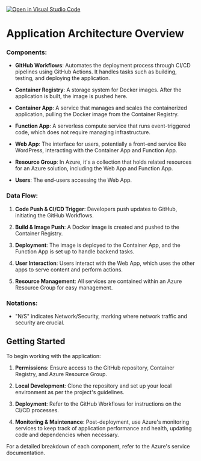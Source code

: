 [![Open in Visual Studio Code](https://classroom.github.com/assets/open-in-vscode-718a45dd9cf7e7f842a935f5ebbe5719a5e09af4491e668f4dbf3b35d5cca122.svg)](https://classroom.github.com/online_ide?assignment_repo_id=13669283&assignment_repo_type=AssignmentRepo)

# Application Architecture Overview

### Components:

- **GitHub Workflows**: Automates the deployment process through CI/CD pipelines using GitHub Actions. It handles tasks such as building, testing, and deploying the application.

- **Container Registry**: A storage system for Docker images. After the application is built, the image is pushed here.

- **Container App**: A service that manages and scales the containerized application, pulling the Docker image from the Container Registry.

- **Function App**: A serverless compute service that runs event-triggered code, which does not require managing infrastructure.

- **Web App**: The interface for users, potentially a front-end service like WordPress, interacting with the Container App and Function App.

- **Resource Group**: In Azure, it's a collection that holds related resources for an Azure solution, including the Web App and Function App.

- **Users**: The end-users accessing the Web App.

### Data Flow:

1. **Code Push & CI/CD Trigger**: Developers push updates to GitHub, initiating the GitHub Workflows.

2. **Build & Image Push**: A Docker image is created and pushed to the Container Registry.

3. **Deployment**: The image is deployed to the Container App, and the Function App is set up to handle backend tasks.

4. **User Interaction**: Users interact with the Web App, which uses the other apps to serve content and perform actions.

5. **Resource Management**: All services are contained within an Azure Resource Group for easy management.

### Notations:

- "N/S" indicates Network/Security, marking where network traffic and security are crucial.

## Getting Started

To begin working with the application:

1. **Permissions**: Ensure access to the GitHub repository, Container Registry, and Azure Resource Group.

2. **Local Development**: Clone the repository and set up your local environment as per the project's guidelines.

3. **Deployment**: Refer to the GitHub Workflows for instructions on the CI/CD processes.

4. **Monitoring & Maintenance**: Post-deployment, use Azure's monitoring services to keep track of application performance and health, updating code and dependencies when necessary.

For a detailed breakdown of each component, refer to the Azure's service documentation.
